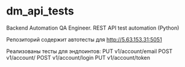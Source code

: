 # dm_api_tests
Backend Automation QA Engineer. REST API test automation (Python)

Репозиторий содержит автотесты для http://5.63.153.31:5051

Реализованы тесты для эндпоинтов:
    PUT v1/account/email
    POST v1/account/
    POST v1/account/login
    PUT v1/account/token